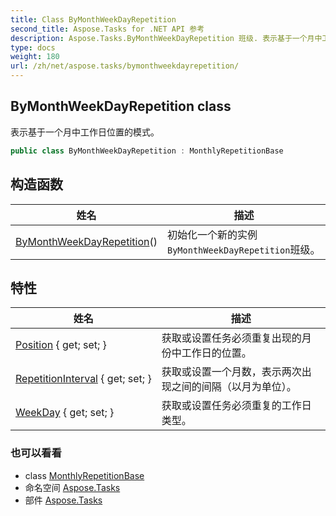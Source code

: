 ```yaml
---
title: Class ByMonthWeekDayRepetition
second_title: Aspose.Tasks for .NET API 参考
description: Aspose.Tasks.ByMonthWeekDayRepetition 班级. 表示基于一个月中工作日位置的模式
type: docs
weight: 180
url: /zh/net/aspose.tasks/bymonthweekdayrepetition/
---
```

## ByMonthWeekDayRepetition class

表示基于一个月中工作日位置的模式。

```csharp
public class ByMonthWeekDayRepetition : MonthlyRepetitionBase
```

## 构造函数

| 姓名 | 描述 |
| --- | --- |
| [ByMonthWeekDayRepetition](bymonthweekdayrepetition/)() | 初始化一个新的实例`ByMonthWeekDayRepetition`班级。 |

## 特性

| 姓名 | 描述 |
| --- | --- |
| [Position](../../aspose.tasks/bymonthweekdayrepetition/position/) { get; set; } | 获取或设置任务必须重复出现的月份中工作日的位置。 |
| [RepetitionInterval](../../aspose.tasks/monthlyrepetitionbase/repetitioninterval/) { get; set; } | 获取或设置一个月数，表示两次出现之间的间隔（以月为单位）。 |
| [WeekDay](../../aspose.tasks/bymonthweekdayrepetition/weekday/) { get; set; } | 获取或设置任务必须重复的工作日类型。 |

### 也可以看看

* class [MonthlyRepetitionBase](../monthlyrepetitionbase/)
* 命名空间 [Aspose.Tasks](../../aspose.tasks/)
* 部件 [Aspose.Tasks](../../)


